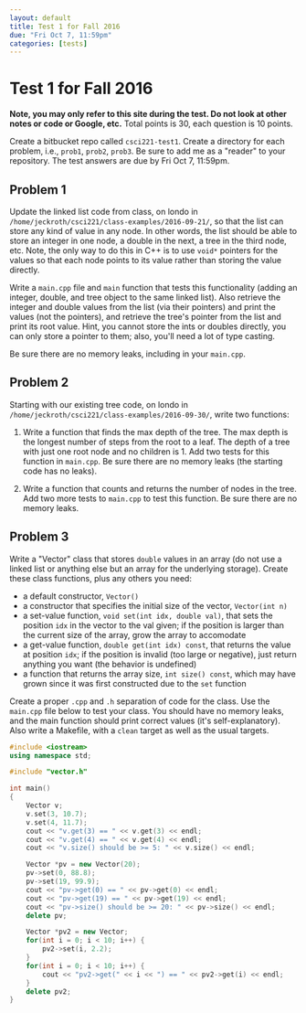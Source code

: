 ```yaml
---
layout: default
title: Test 1 for Fall 2016
due: "Fri Oct 7, 11:59pm"
categories: [tests]
---
```


# Test 1 for Fall 2016

**Note, you may only refer to this site during the test. Do not look at other notes or code or Google, etc.** Total points is 30, each question is 10 points.

Create a bitbucket repo called `csci221-test1`. Create a directory for each problem, i.e., `prob1`, `prob2`, `prob3`. Be sure to add me as a "reader" to your repository. The test answers are due by Fri Oct 7, 11:59pm.

## Problem 1

Update the linked list code from class, on londo in `/home/jeckroth/csci221/class-examples/2016-09-21/`, so that the list can store any kind of value in any node. In other words, the list should be able to store an integer in one node, a double in the next, a tree in the third node, etc. Note, the only way to do this in C++ is to use `void*` pointers for the values so that each node points to its value rather than storing the value directly.

Write a `main.cpp` file and `main` function that tests this functionality (adding an integer, double, and tree object to the same linked list). Also retrieve the integer and double values from the list (via their pointers) and print the values (not the pointers), and retrieve the tree's pointer from the list and print its root value. Hint, you cannot store the ints or doubles directly, you can only store a pointer to them; also, you'll need a lot of type casting.

Be sure there are no memory leaks, including in your `main.cpp`.

## Problem 2

Starting with our existing tree code, on londo in `/home/jeckroth/csci221/class-examples/2016-09-30/`, write two functions:

1. Write a function that finds the max depth of the tree. The max depth is the longest number of steps from the root to a leaf. The depth of a tree with just one root node and no children is 1. Add two tests for this function in `main.cpp`. Be sure there are no memory leaks (the starting code has no leaks).

2. Write a function that counts and returns the number of nodes in the tree. Add two more tests to `main.cpp` to test this function. Be sure there are no memory leaks.

## Problem 3

Write a "Vector" class that stores `double` values in an array (do not use a linked list or anything else but an array for the underlying storage). Create these class functions, plus any others you need:

- a default constructor, `Vector()`
- a constructor that specifies the initial size of the vector, `Vector(int n)`
- a set-value function, `void set(int idx, double val)`, that sets the position `idx` in the vector to the val given; if the position is larger than the current size of the array, grow the array to accomodate
- a get-value function, `double get(int idx) const`, that returns the value at position `idx`; if the position is invalid (too large or negative), just return anything you want (the behavior is undefined)
- a function that returns the array size, `int size() const`, which may have grown since it was first constructed due to the `set` function

Create a proper `.cpp` and `.h` separation of code for the class. Use the `main.cpp` file below to test your class. You should have no memory leaks, and the main function should print correct values (it's self-explanatory). Also write a Makefile, with a `clean` target as well as the usual targets.

~~~ cpp
#include <iostream>
using namespace std;

#include "vector.h"

int main()
{
    Vector v;
    v.set(3, 10.7);
    v.set(4, 11.7);
    cout << "v.get(3) == " << v.get(3) << endl;
    cout << "v.get(4) == " << v.get(4) << endl;
    cout << "v.size() should be >= 5: " << v.size() << endl;

    Vector *pv = new Vector(20);
    pv->set(0, 88.8);
    pv->set(19, 99.9);
    cout << "pv->get(0) == " << pv->get(0) << endl;
    cout << "pv->get(19) == " << pv->get(19) << endl;
    cout << "pv->size() should be >= 20: " << pv->size() << endl;
    delete pv;

    Vector *pv2 = new Vector;
    for(int i = 0; i < 10; i++) {
        pv2->set(i, 2.2);
    }
    for(int i = 0; i < 10; i++) {
        cout << "pv2->get(" << i << ") == " << pv2->get(i) << endl;
    }
    delete pv2;
}
~~~

